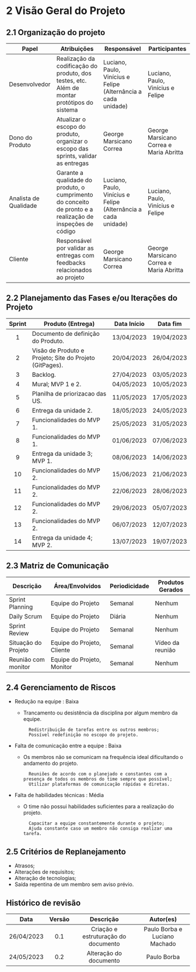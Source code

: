 # 2 Visão Geral do Projeto
## 2.1 Organização do projeto

| Papel | Atribuições | Responsável | Participantes | 
| -------------------------- | --------------------------------------------------------------------------------------------------------------------------------------------------------- | ---------------------------------------- | --------------------------------------------------------------------------------------------------- |
| Desenvolvedor | Realização da codificação do produto, dos testes, etc. Além de montar protótipos do sistema | Luciano, Paulo,  Vinícius e Felipe (Alternância a cada unidade) | Luciano, Paulo, Vinícius e Felipe |
| Dono do Produto | Atualizar o escopo do produto, organizar o escopo das sprints, validar as entregas | George Marsicano Correa | George Marsicano Correa e Maria Abritta |
| Analista de Qualidade | Garante a qualidade do produto, o cumprimento do conceito de pronto e a  realização de inspeções de código | Luciano, Paulo, Vinícius e Felipe (Alternância a cada unidade) |  Luciano, Paulo, Vinícius e Felipe |
| Cliente | Responsável por validar as entregas com feedbacks relacionados ao projeto | George Marsicano Correa | George Marsicano Correa e Maria Abritta |

## 2.2 Planejamento das Fases e/ou Iterações do Projeto

| Sprint | Produto (Entrega) | Data Início | Data fim |
| :----: | --------------------------------------------------------------------------------------------------------------------------------- | ----------- | ---------- |
| 1 | Documento de definição do Produto. | 13/04/2023 | 19/04/2023 |
| 2 | Visão de Produto e Projeto; Site do Projeto (GitPages). | 20/04/2023 | 26/04/2023 |
| 3 | Backlog. | 27/04/2023 | 03/05/2023 |
| 4 | Mural; MVP 1 e 2. | 04/05/2023 | 10/05/2023 |
| 5 | Planilha de priorizacao das US. | 11/05/2023 | 17/05/2023 |
| 6 | Entrega da unidade 2. | 18/05/2023 | 24/05/2023 |
| 7 | Funcionalidades do MVP 1. | 25/05/2023 | 31/05/2023 |
| 8 | Funcionalidades do MVP 1. | 01/06/2023 | 07/06/2023 |
| 9 | Entrega da unidade 3; MVP 1. | 08/06/2023 | 14/06/2023 |
| 10 | Funcionalidades do MVP 2. | 15/06/2023 | 21/06/2023 |
| 11 | Funcionalidades do MVP 2. | 22/06/2023 | 28/06/2023 |
| 12 | Funcionalidades do MVP 2. | 29/06/2023 | 05/07/2023 |
| 13 | Funcionalidades do MVP 2. | 06/07/2023 | 12/07/2023 |
| 14 | Entrega da unidade 4; MVP 2. | 13/07/2023 | 19/07/2023 |
## 2.3 Matriz de Comunicação

| Descrição | Área/Envolvidos | Periodicidade |Produtos Gerados |
| -------------------- | --------------------------------------- | ------------- | -------------------------------------------------------------------------------------------------- |
| Sprint Planning  | Equipe do Projeto | Semanal | Nenhum |
| Daily Scrum | Equipe do Projeto  | Diária | Nenhum |
| Sprint Review | Equipe do Projeto | Semanal | Nenhum |
| Situação do Projeto | Equipe do Projeto, Cliente | Semanal | Vídeo da reunião |
| Reunião com monitor | Equipe do Projeto, Monitor | Semanal | Nenhum |

## 2.4 Gerenciamento de Riscos

- Redução na equipe : Baixa
    - Trancamento ou desistência da disciplina por algum membro da equipe.
        
            Redistribuição de tarefas entre os outros membros;
            Possível redefinição no escopo do projeto.

- Falta de comunicação entre a equipe : Baixa
    - Os membros não se comunicam na frequência ideal dificultando o andamento do projeto.

            Reuniões de acordo com o planejado e constantes com a presença de todos os membros do time sempre que possível;
            Utilizar plataformas de comunicação rápidas e diretas.

- Falta de habilidades técnicas : Média
    - O time não possui habilidades suficientes para a realização do projeto.
    
            Capacitar a equipe constantemente durante o projeto;
            Ajuda constante caso um membro não consiga realizar uma tarefa.

## 2.5 Critérios de Replanejamento

- Atrasos;
- Alterações de requisitos; 
- Alteração de tecnologias; 
- Saída repentina de um membro sem aviso prévio. 

## Histórico de revisão

|  Data | Versão | Descrição | Autor(es) |
| :--------: | :----: | :---------------------------------: | :---------: |
| 26/04/2023 |  0.1   | Criação e estruturação do documento | Paulo Borba e Luciano Machado |
| 24/05/2023 |  0.2   | Alteração do documento | Paulo Borba |